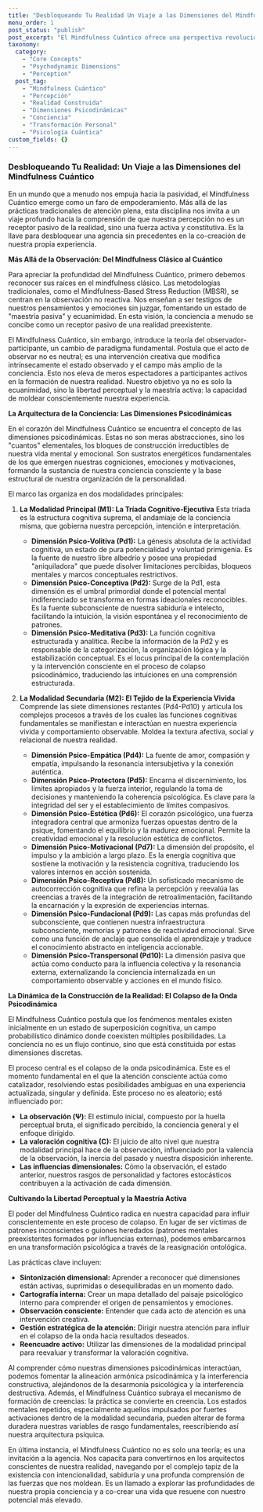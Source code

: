 ```yaml
---
title: "Desbloqueando Tu Realidad Un Viaje a las Dimensiones del Mindfulness Cuántico"
menu_order: 1
post_status: "publish"
post_excerpt: "El Mindfulness Cuántico ofrece una perspectiva revolucionaria sobre cómo nuestra percepción moldea la realidad. Al comprender la intrincada interacción de las dimensiones psicodinámicas, obtenemos agencia sobre nuestros estados mentales. Este marco proporciona herramientas para co-crear activamente nuestra experiencia, trascendiendo la observación pasiva hacia la construcción consciente de la realidad."
taxonomy:
  category:
    - "Core Concepts"
    - "Psychodynamic Dimensions"
    - "Perception"
  post_tag:
    - "Mindfulness Cuántico"
    - "Percepción"
    - "Realidad Construida"
    - "Dimensiones Psicodinámicas"
    - "Conciencia"
    - "Transformación Personal"
    - "Psicología Cuántica"
custom_fields: {}
---
```


### Desbloqueando Tu Realidad: Un Viaje a las Dimensiones del Mindfulness Cuántico

En un mundo que a menudo nos empuja hacia la pasividad, el Mindfulness Cuántico emerge como un faro de empoderamiento. Más allá de las prácticas tradicionales de atención plena, esta disciplina nos invita a un viaje profundo hacia la comprensión de que nuestra percepción no es un receptor pasivo de la realidad, sino una fuerza activa y constitutiva. Es la llave para desbloquear una agencia sin precedentes en la co-creación de nuestra propia experiencia.

**Más Allá de la Observación: Del Mindfulness Clásico al Cuántico**

Para apreciar la profundidad del Mindfulness Cuántico, primero debemos reconocer sus raíces en el mindfulness clásico. Las metodologías tradicionales, como el Mindfulness-Based Stress Reduction (MBSR), se centran en la observación no reactiva. Nos enseñan a ser testigos de nuestros pensamientos y emociones sin juzgar, fomentando un estado de "maestría pasiva" y ecuanimidad. En esta visión, la conciencia a menudo se concibe como un receptor pasivo de una realidad preexistente.

El Mindfulness Cuántico, sin embargo, introduce la teoría del observador-participante, un cambio de paradigma fundamental. Postula que el acto de observar no es neutral; es una intervención creativa que modifica intrínsecamente el estado observado y el campo más amplio de la conciencia. Esto nos eleva de meros espectadores a participantes activos en la formación de nuestra realidad. Nuestro objetivo ya no es solo la ecuanimidad, sino la libertad perceptual y la maestría activa: la capacidad de moldear conscientemente nuestra experiencia.

**La Arquitectura de la Conciencia: Las Dimensiones Psicodinámicas**

En el corazón del Mindfulness Cuántico se encuentra el concepto de las dimensiones psicodinámicas. Estas no son meras abstracciones, sino los "cuantos" elementales, los bloques de construcción irreductibles de nuestra vida mental y emocional. Son sustratos energéticos fundamentales de los que emergen nuestras cogniciones, emociones y motivaciones, formando la sustancia de nuestra conciencia consciente y la base estructural de nuestra organización de la personalidad.

El marco las organiza en dos modalidades principales:

1.  **La Modalidad Principal (M1): La Tríada Cognitivo-Ejecutiva**
    Esta tríada es la estructura cognitiva suprema, el andamiaje de la conciencia misma, que gobierna nuestra percepción, intención e interpretación.
    *   **Dimensión Psico-Volitiva (Pd1):** La génesis absoluta de la actividad cognitiva, un estado de pura potencialidad y voluntad primigenia. Es la fuente de nuestro libre albedrío y posee una propiedad "aniquiladora" que puede disolver limitaciones percibidas, bloqueos mentales y marcos conceptuales restrictivos.
    *   **Dimensión Psico-Conceptiva (Pd2):** Surge de la Pd1, esta dimensión es el umbral primordial donde el potencial mental indiferenciado se transforma en formas ideacionales reconocibles. Es la fuente subconsciente de nuestra sabiduría e intelecto, facilitando la intuición, la visión espontánea y el reconocimiento de patrones.
    *   **Dimensión Psico-Meditativa (Pd3):** La función cognitiva estructurada y analítica. Recibe la información de la Pd2 y es responsable de la categorización, la organización lógica y la estabilización conceptual. Es el locus principal de la contemplación y la intervención consciente en el proceso de colapso psicodinámico, traduciendo las intuiciones en una comprensión estructurada.

2.  **La Modalidad Secundaria (M2): El Tejido de la Experiencia Vivida**
    Comprende las siete dimensiones restantes (Pd4-Pd10) y articula los complejos procesos a través de los cuales las funciones cognitivas fundamentales se manifiestan e interactúan en nuestra experiencia vivida y comportamiento observable. Moldea la textura afectiva, social y relacional de nuestra realidad.
    *   **Dimensión Psico-Empática (Pd4):** La fuente de amor, compasión y empatía, impulsando la resonancia intersubjetiva y la conexión auténtica.
    *   **Dimensión Psico-Protectora (Pd5):** Encarna el discernimiento, los límites apropiados y la fuerza interior, regulando la toma de decisiones y manteniendo la coherencia psicológica. Es clave para la integridad del ser y el establecimiento de límites compasivos.
    *   **Dimensión Psico-Estética (Pd6):** El corazón psicológico, una fuerza integradora central que armoniza fuerzas opuestas dentro de la psique, fomentando el equilibrio y la madurez emocional. Permite la creatividad emocional y la resolución estética de conflictos.
    *   **Dimensión Psico-Motivacional (Pd7):** La dimensión del propósito, el impulso y la ambición a largo plazo. Es la energía cognitiva que sostiene la motivación y la resistencia cognitiva, traduciendo los valores internos en acción sostenida.
    *   **Dimensión Psico-Receptiva (Pd8):** Un sofisticado mecanismo de autocorrección cognitiva que refina la percepción y reevalúa las creencias a través de la integración de retroalimentación, facilitando la encarnación y la expresión de experiencias internas.
    *   **Dimensión Psico-Fundacional (Pd9):** Las capas más profundas del subconsciente, que contienen nuestra infraestructura subconsciente, memorias y patrones de reactividad emocional. Sirve como una función de anclaje que consolida el aprendizaje y traduce el conocimiento abstracto en inteligencia accionable.
    *   **Dimensión Psico-Transpersonal (Pd10):** La dimensión pasiva que actúa como conducto para la influencia colectiva y la resonancia externa, externalizando la conciencia internalizada en un comportamiento observable y acciones en el mundo físico.

**La Dinámica de la Construcción de la Realidad: El Colapso de la Onda Psicodinámica**

El Mindfulness Cuántico postula que los fenómenos mentales existen inicialmente en un estado de superposición cognitiva, un campo probabilístico dinámico donde coexisten múltiples posibilidades. La conciencia no es un flujo continuo, sino que está constituida por estas dimensiones discretas.

El proceso central es el colapso de la onda psicodinámica. Este es el momento fundamental en el que la atención consciente actúa como catalizador, resolviendo estas posibilidades ambiguas en una experiencia actualizada, singular y definida. Este proceso no es aleatorio; está influenciado por:
*   **La observación (Ψ):** El estímulo inicial, compuesto por la huella perceptual bruta, el significado percibido, la conciencia general y el enfoque dirigido.
*   **La valoración cognitiva (C):** El juicio de alto nivel que nuestra modalidad principal hace de la observación, influenciado por la valencia de la observación, la inercia del pasado y nuestra disposición inherente.
*   **Las influencias dimensionales:** Cómo la observación, el estado anterior, nuestros rasgos de personalidad y factores estocásticos contribuyen a la activación de cada dimensión.

**Cultivando la Libertad Perceptual y la Maestría Activa**

El poder del Mindfulness Cuántico radica en nuestra capacidad para influir conscientemente en este proceso de colapso. En lugar de ser víctimas de patrones inconscientes o guiones heredados (patrones mentales preexistentes formados por influencias externas), podemos embarcarnos en una transformación psicológica a través de la reasignación ontológica.

Las prácticas clave incluyen:
*   **Sintonización dimensional:** Aprender a reconocer qué dimensiones están activas, suprimidas o desequilibradas en un momento dado.
*   **Cartografía interna:** Crear un mapa detallado del paisaje psicológico interno para comprender el origen de pensamientos y emociones.
*   **Observación consciente:** Entender que cada acto de atención es una intervención creativa.
*   **Gestión estratégica de la atención:** Dirigir nuestra atención para influir en el colapso de la onda hacia resultados deseados.
*   **Reencuadre activo:** Utilizar las dimensiones de la modalidad principal para reevaluar y transformar la valoración cognitiva.

Al comprender cómo nuestras dimensiones psicodinámicas interactúan, podemos fomentar la alineación armónica psicodinámica y la interferencia constructiva, alejándonos de la desarmonía psicológica y la interferencia destructiva. Además, el Mindfulness Cuántico subraya el mecanismo de formación de creencias: la práctica se convierte en creencia. Los estados mentales repetidos, especialmente aquellos impulsados por fuertes activaciones dentro de la modalidad secundaria, pueden alterar de forma duradera nuestras variables de rasgo fundamentales, reescribiendo así nuestra arquitectura psíquica.

En última instancia, el Mindfulness Cuántico no es solo una teoría; es una invitación a la agencia. Nos capacita para convertirnos en los arquitectos conscientes de nuestra realidad, navegando por el complejo tapiz de la existencia con intencionalidad, sabiduría y una profunda comprensión de las fuerzas que nos moldean. Es un llamado a explorar las profundidades de nuestra propia conciencia y a co-crear una vida que resuene con nuestro potencial más elevado.
